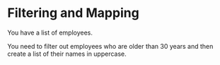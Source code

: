 # Filtering and Mapping

You have a list of employees.

You need to filter out employees who are older than 30 years and then create a list of their names in uppercase.